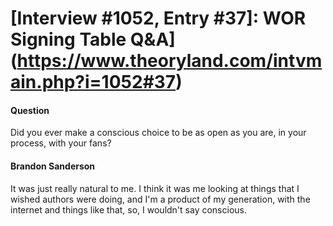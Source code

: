 # [Interview #1052, Entry #37]: WOR Signing Table Q&A](https://www.theoryland.com/intvmain.php?i=1052#37)

#### Question

Did you ever make a conscious choice to be as open as you are, in your process, with your fans?

#### Brandon Sanderson

It was just really natural to me. I think it was me looking at things that I wished authors were doing, and I'm a product of my generation, with the internet and things like that, so, I wouldn't say conscious.

